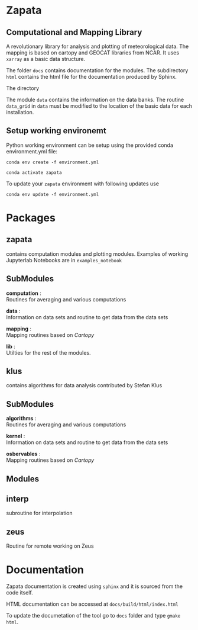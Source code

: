 # Zapata
## Computational and Mapping Library   

A revolutionary library for analysis and plotting of meteorological data. The mapping is based on cartopy and GEOCAT libraries from NCAR.
It uses `xarray` as a basic data structure. 

The folder `docs` contains documentation for the modules. The subdirectory `html` contains the html file for the documentation produced by Sphinx. 

The directory 

The module `data` contains the information on the data banks. The routine `data_grid` in `data` must be modified to the location of the basic data for each installation.

## Setup working environemt
Python working environment can be setup using the provided conda environment.yml file:

`conda env create -f environment.yml`

`conda activate zapata`

To update your `zapata` environment with following updates use

`conda env update -f environment.yml`

# Packages

## zapata
contains computation modules and plotting modules. Examples of working Jupyterlab Notebooks are in `examples_notebook`

SubModules
-------
    
**computation** :   
    Routines for averaging and various computations
    
**data** :  
    Information on data sets and routine to get data from the data sets

**mapping** :   
    Mapping routines based on *Cartopy*
    
**lib** :   
    Utilties for the rest of the modules.


##  klus
contains algorithms for data analysis contributed by Stefan Klus

SubModules
-------
    
**algorithms** :   
    Routines for averaging and various computations
    
**kernel** :  
    Information on data sets and routine to get data from the data sets

**osbervables** :   
    Mapping routines based on *Cartopy*
    
Modules
-------

## interp
subroutine for interpolation

## zeus
Routine for remote working on Zeus

# Documentation

Zapata documentation is created using `sphinx` and it is sourced from the code itself. 

HTML documentation can be accessed at `docs/build/html/index.html`

To update the documetation of the tool go to `docs` folder and type `gmake html`.
